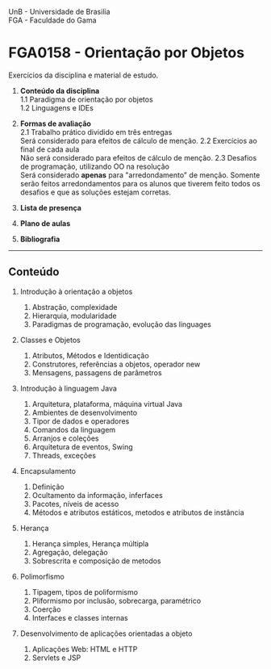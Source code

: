 UnB - Universidade de Brasilia  
FGA - Faculdade do Gama

# FGA0158 - Orientação por Objetos
Exercícios da disciplina e material de estudo.

1. **Conteúdo da disciplina**  
    1.1 Paradigma de orientação por objetos  
    1.2 Linguagens e IDEs  
    
2. **Formas de avaliação**  
	2.1 Trabalho prático dividido em três entregas  
	    Será considerado para efeitos de cálculo de menção. 
	2.2 Exercícios ao final de cada aula  
	    Não será considerado para efeitos de cálculo de menção.
	2.3 Desafios de programação, utilizando OO na resolução  
	    Será considerado **apenas** para "arredondamento" de menção. Somente serão feitos arredondamentos para os alunos que tiverem feito todos os desafios e que as soluções estejam corretas. 
	
3. **Lista de presença**

4. **Plano de aulas**

5. **Bibliografia**

---
## Conteúdo
1. Introdução à orientação a objetos 
    1. Abstração, complexidade 
    1. Hierarquia, modularidade 
    1. Paradigmas de programação, evolução das linguages

1. Classes e Objetos 
    1. Atributos, Métodos e Identidicação 
    1. Construtores, referências a objetos, operador new 
    1. Mensagens, passagens de parâmetros

1. Introdução à linguagem Java 
    1. Arquitetura, plataforma, máquina virtual Java 
    1. Ambientes de desenvolvimento 
    1. Tipor de dados e operadores 
    1. Comandos da linguagem 
    1. Arranjos e coleções 
    1. Arquitetura de eventos, Swing 
    1. Threads, exceções

1. Encapsulamento 
    1. Definição 
    1. Ocultamento da informação, inferfaces 
    1. Pacotes, níveis de acesso 
    1. Métodos e atributos estáticos, metodos e atributos de instância

1. Herança 
    1. Herança simples, Herança múltipla 
    1. Agregação, delegação 
    1. Sobrescrita e composição de metodos

1. Polimorfismo 
    1. Tipagem, tipos de poliformismo 
    1. Pliformismo por inclusão, sobrecarga, paramétrico 
    1. Coerção 
    1. Interfaces e classes internas

1. Desenvolvimento de aplicações orientadas a objeto 
    1. Aplicações Web: HTML e HTTP 
    1. Servlets e JSP